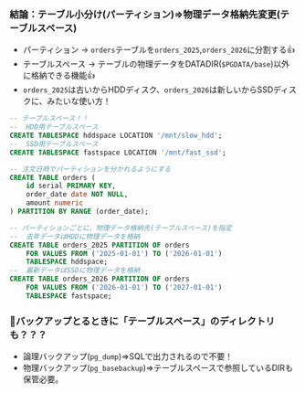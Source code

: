 ### 結論：テーブル小分け(パーティション)⇒物理データ格納先変更(テーブルスペース)
- パーティション -> `orders`テーブルを`orders_2025`,`orders_2026`に分割する👍
- テーブルスペース -> テーブルの物理データをDATADIR(`$PGDATA/base`)以外に格納できる機能👍
- `orders_2025`は古いからHDDディスク、`orders_2026`は新しいからSSDディスクに、みたいな使い方！
```sql
-- テーブルスペース！！
--  HDD用テーブルスペース
CREATE TABLESPACE hddspace LOCATION '/mnt/slow_hdd';
--  SSD用テーブルスペース
CREATE TABLESPACE fastspace LOCATION '/mnt/fast_ssd';

-- 注文日時でパーティションを分かれるようにする
CREATE TABLE orders (
    id serial PRIMARY KEY,
    order_date date NOT NULL,
    amount numeric
) PARTITION BY RANGE (order_date);

-- パーティションごとに、物理データ格納先(テーブルスペース)を指定
--  去年データはHDDに物理データを格納
CREATE TABLE orders_2025 PARTITION OF orders
    FOR VALUES FROM ('2025-01-01') TO ('2026-01-01')
    TABLESPACE hddspace;
--  最新データはSSDに物理データを格納
CREATE TABLE orders_2026 PARTITION OF orders
    FOR VALUES FROM ('2026-01-01') TO ('2027-01-01')
    TABLESPACE fastspace;
```

### 🔴バックアップとるときに「テーブルスペース」のディレクトリも？？？
- 論理バックアップ(`pg_dump`)⇒SQLで出力されるので不要！
- 物理バックアップ(`pg_basebackup`)⇒テーブルスペースで参照しているDIRも保管必要。
